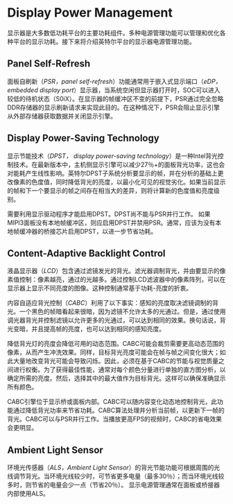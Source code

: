 # Display Power Management
显示器是大多数低功耗平台的主要功耗组件。多种电源管理功能可以管理和优化各种平台的显示功耗。接下来将介绍英特尔平台的显示器电源管理功能。

## Panel Self-Refresh
面板自刷新（*PSR，panel self-refresh*）功能通常用于嵌入式显示端口（*eDP，embedded display port*）显示器，当系统空闲但显示器打开时，SOC可以进入较低的待机状态（S0iX）。在显示器的帧缓冲区不变的前提下，PSR通过完全忽略DDR存储器的显示刷新请求来实现此目的。在这种情况下，PSR会阻止显示引擎从外部存储器获取数据并关闭显示引擎。

## Display Power-Saving Technology
显示节能技术（*DPST， display power-saving technology*）是一种Intel背光控制技术。在最新版本中，主机侧显示引擎可以减少27％+的面板背光功率，这也会对能耗产生线性影响。英特尔DPST子系统分析要显示的帧，并在分析的基础上更改像素的色度值，同时降低背光的亮度，以最小化可见的视觉劣化。如果当前显示的帧和下一个要显示的帧之间存在相当大的差异，则将计算新的色度值和亮度级别。

需要利用显示驱动程序才能启用DPST。DPST尚不能与PSR并行工作。 如果MIPI3面板没有本地帧缓冲区，则应启用DPST并禁用PSR。通常，应该为没有本地帧缓冲器的桥接芯片启用DPST，以进一步节省功耗。

## Content-Adaptive Backlight Control
液晶显示器（*LCD*）包含通过滤镜发光的背光。滤光器调制背光，并由要显示的像素值控制：像素越亮，通过的光越多。通过控制LCD滤波器中的像素阵列，可以在显示器上显示不同亮度的图像。这种控制通常基于功耗-亮度的折衷。

内容自适应背光控制（*CABC*）利用了以下事实：感知的亮度取决滤镜调制的背光。一个黑色的帧暗看起来很暗，因为滤镜不允许太多的光通过。但是，通过使用调光器背光并控制滤镜以允许更多的光通过，可以达到相同的效果。换句话说，背光变暗，并且提高帧的亮度，也可以达到相同的感知亮度。

降低背光灯的亮度会降低可用的动态范围。CABC可能会裁剪需要更高动态范围的像素，从而产生冲洗效果。同样，目标背光亮度可能会在帧与帧之间变化很大；如此大量地改变背光可能会导致闪烁。因此，必须在基于CABC的节能与视觉质量之间进行权衡。为了获得最佳性能，通常对每个颜色分量进行单独的直方图分析，以确定所需的亮度。然后，选择其中的最大值作为目标背光。这样可以确保准确显示所有颜色。

CABC引擎位于显示桥或面板内部。CABC可以随内容变化动态地控制背光，此功能通过降低背光功率来节省功耗。CABC算法处理并分析当前帧，以更新下一帧的背光。CABC可以与PSR并行工作。当播放更高FPS的视频时，CABC的省电效果会更明显。

## Ambient Light Sensor
环境光传感器（*ALS，Ambient Light Sensor*）的背光节能功能可根据周围的光线调节背光。当环境光线较少时，可节省更多电量（最多30％）；而当环境光线较多时，则节省的电量会少一点（节省20％）。 显示电源管理通常在面板或桥接器内部使用ALS。
